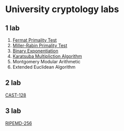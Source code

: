 # University cryptology labs

## 1 lab
  1. [Fermat Primality Test](https://ru.wikipedia.org/wiki/%D0%A2%D0%B5%D1%81%D1%82_%D0%A4%D0%B5%D1%80%D0%BC%D0%B0)
  2. [Miller-Rabin Primality Test](https://ru.wikipedia.org/wiki/%D0%A2%D0%B5%D1%81%D1%82_%D0%9C%D0%B8%D0%BB%D0%BB%D0%B5%D1%80%D0%B0_%E2%80%94_%D0%A0%D0%B0%D0%B1%D0%B8%D0%BD%D0%B0)
  3. [Binary Exponentiation](https://uk.wikipedia.org/wiki/%D0%A8%D0%B2%D0%B8%D0%B4%D0%BA%D0%B5_%D0%BF%D1%96%D0%B4%D0%BD%D0%B5%D1%81%D0%B5%D0%BD%D0%BD%D1%8F_%D0%B4%D0%BE_%D1%81%D1%82%D0%B5%D0%BF%D0%B5%D0%BD%D1%8F)
  4. [Karatsuba Multipliction Algorithm](https://ru.wikipedia.org/wiki/%D0%90%D0%BB%D0%B3%D0%BE%D1%80%D0%B8%D1%82%D0%BC_%D0%9A%D0%B0%D1%80%D0%B0%D1%86%D1%83%D0%B1%D1%8B)
  5. Montgomery Modular Arithmetic 
  6. Extended Euclidean Algorithm

## 2 lab
  [CAST-128](https://ru.wikipedia.org/wiki/CAST-128)
  
## 3 lab
  [RIPEMD-256](https://ru.wikipedia.org/wiki/RIPEMD-256)
